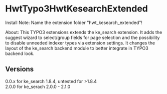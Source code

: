 # HwtTypo3HwtKesearchExtended
Install Note: Name the extension folder "hwt_kesearch_extended"!

About: This TYPO3 extensions extends the ke_search extension. It adds the suggest wizard to select/group fields for page selection and the possibility to disable unneeded indexer types via extension settings. It changes the layout of the ke_search backend module to better integrate in TYPO3 backend look.

## Versions
0.0.x for ke_search 1.8.4, untested for >1.8.4  
2.0.0 for ke_serach 2.0.0 - 2.1.0